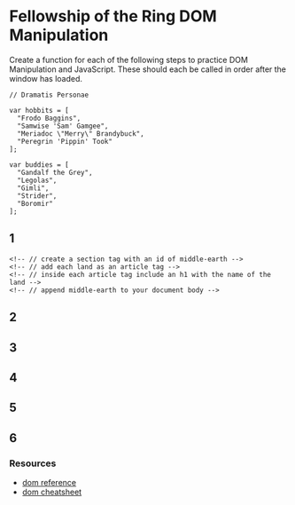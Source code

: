 # Fellowship of the Ring DOM Manipulation

Create a function for each of the following steps to practice DOM Manipulation and JavaScript. These should each be called in order after the window has loaded.

```
// Dramatis Personae

var hobbits = [
  "Frodo Baggins",
  "Samwise 'Sam' Gamgee",
  "Meriadoc \"Merry\" Brandybuck",
  "Peregrin 'Pippin' Took"
];

var buddies = [
  "Gandalf the Grey",
  "Legolas",
  "Gimli",
  "Strider",
  "Boromir"
];

```

## 1

<!-- ``` -->
<!-- var lands = ["The Shire", "Rivendell", "Mordor"]; -->

<!-- function makeMiddleEarth(lands) { -->
    <!-- // create a section tag with an id of middle-earth -->
    <!-- // add each land as an article tag -->
    <!-- // inside each article tag include an h1 with the name of the land -->
    <!-- // append middle-earth to your document body -->
<!-- } -->

<!-- makeMiddleEarth(lands); -->
<!-- ``` -->

## 2
<!-- ``` -->
<!-- function makeHobbits(hobbits) { -->
  <!-- // display an unordered list of hobbits in the shire -->
  <!-- // give each hobbit a class of hobbit -->
<!-- } -->
<!-- ``` -->

## 3
<!-- ``` -->
<!-- function keepItSecretKeepItSafe() { -->
  <!-- // create a div with an id of 'the-ring' -->
  <!-- // add the ring as a child of Frodo -->
<!-- } -->
<!-- ``` -->

## 4

<!-- ``` -->
<!-- function makeBuddies(buddies) { -->
  <!-- // create an aside tag -->
  <!-- // display an unordered list of buddies in the aside -->
  <!-- // insert your aside before rivendell -->
<!-- } -->
<!-- ``` -->

## 5

<!-- ``` -->
<!-- function beautifulStranger() { -->
  <!-- // change the buddy 'Strider' textnode to "Aragorn" -->
<!-- } -->
<!-- ``` -->

## 6

<!-- ``` -->
<!-- function forgeTheFellowShip() { -->
  <!-- // move the hobbits and the buddies to Rivendell -->
  <!-- // create a new div called 'the-fellowship' -->
  <!-- // add each hobbit and buddy one at a time to 'the-fellowship' -->
  <!-- // after each character is added make an alert that they have joined your party -->
<!-- } -->
<!-- ``` -->

### Resources

- [dom reference](https://developer.mozilla.org/en-US/docs/DOM/DOM_Reference)
- [dom cheatsheet](http://christianheilmann.com/stuff/JavaScript-DOM-Cheatsheet.pdf)